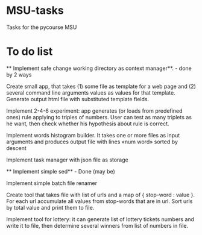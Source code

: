 # MSU-tasks
Tasks for the pycourse MSU
# To do list

** Implement safe change working directory as context manager**. - done by 2 ways

Create small app, that takes (1) some file as template for a web page and (2) several command line arguments values as values for that template. Generate output html file with substituted template fields.

Implement 2-4-6 experiment: app generates (or loads from predefined ones) rule applying to triples of numbers. User can test as many triplets as he want, then check whether his hypothesis about rule is correct.


Implement words histogram builder. It takes one or more files as input arguments and produces output file with lines «num word» sorted by descent

Implement task manager with json file as storage

** Implement simple sed** - Done (may be)

Implement simple batch file renamer

Create tool that takes file with list of urls and a map of { stop-word : value }. For each url accumulate all values from stop-words that are in url. Sort urls by total value and print them to file.

Implement tool for lottery: it can generate list of lottery tickets numbers and write it to file, then determine several winners from list of numbers in file.
